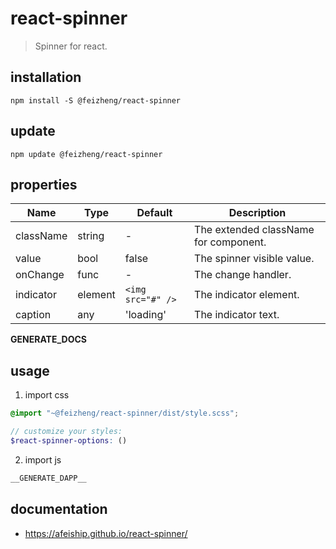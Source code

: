 # react-spinner
> Spinner for react.

## installation
```shell
npm install -S @feizheng/react-spinner
```

## update
```shell
npm update @feizheng/react-spinner
```

## properties
| Name      | Type    | Default           | Description                           |
| --------- | ------- | ----------------- | ------------------------------------- |
| className | string  | -                 | The extended className for component. |
| value     | bool    | false             | The spinner visible value.            |
| onChange  | func    | -                 | The change handler.                   |
| indicator | element | `<img src="#" />` | The indicator element.                |
| caption   | any     | 'loading'         | The indicator text.                   |

__GENERATE_DOCS__

## usage
1. import css
  ```scss
  @import "~@feizheng/react-spinner/dist/style.scss";

  // customize your styles:
  $react-spinner-options: ()
  ```
2. import js
  ```js
__GENERATE_DAPP__
  ```

## documentation
- https://afeiship.github.io/react-spinner/
